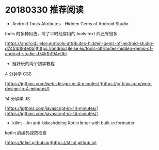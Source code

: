 # 20180330 推荐阅读

* Android Tools Attributes - Hidden Gems of Android Studio

tools 的多种用法，除了平时经常用的 tools:text 外还有很多

[https://android.jlelse.eu/tools-attributes-hidden-gems-of-android-studio-d7451b194e0b](https://android.jlelse.eu/tools-attributes-hidden-gems-of-android-studio-d7451b194e0b)

* 挺好玩的两个初学教程

4 分钟学 CSS

[https://jgthms.com/web-design-in-4-minutes/](https://jgthms.com/web-design-in-4-minutes/)

14 分钟学 JS

[https://jgthms.com/javascript-in-14-minutes/](https://jgthms.com/javascript-in-14-minutes/)

* ktlint - An anti-bikeshdding Kotlin linter with built-in formatter

kotlin 的编码规范检查

[https://ktlint.github.io](https://ktlint.github.io)
